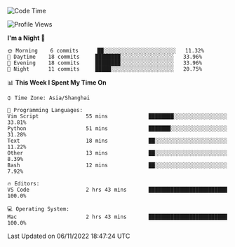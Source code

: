 <!--START_SECTION:waka-->
![Code Time](http://img.shields.io/badge/Code%20Time-19%20hrs%2025%20mins-blue)

![Profile Views](http://img.shields.io/badge/Profile%20Views-2-blue)

**I'm a Night 🦉** 

```text
🌞 Morning    6 commits      ██░░░░░░░░░░░░░░░░░░░░░░░   11.32% 
🌆 Daytime    18 commits     ████████░░░░░░░░░░░░░░░░░   33.96% 
🌃 Evening    18 commits     ████████░░░░░░░░░░░░░░░░░   33.96% 
🌙 Night      11 commits     █████░░░░░░░░░░░░░░░░░░░░   20.75%

```


📊 **This Week I Spent My Time On** 

```text
⌚︎ Time Zone: Asia/Shanghai

💬 Programming Languages: 
Vim Script               55 mins             ████████░░░░░░░░░░░░░░░░░   33.81% 
Python                   51 mins             ███████░░░░░░░░░░░░░░░░░░   31.28% 
Text                     18 mins             ██░░░░░░░░░░░░░░░░░░░░░░░   11.22% 
Other                    13 mins             ██░░░░░░░░░░░░░░░░░░░░░░░   8.39% 
Bash                     12 mins             ██░░░░░░░░░░░░░░░░░░░░░░░   7.92%

🔥 Editors: 
VS Code                  2 hrs 43 mins       █████████████████████████   100.0%

💻 Operating System: 
Mac                      2 hrs 43 mins       █████████████████████████   100.0%

```


 Last Updated on 06/11/2022 18:47:24 UTC
<!--END_SECTION:waka-->